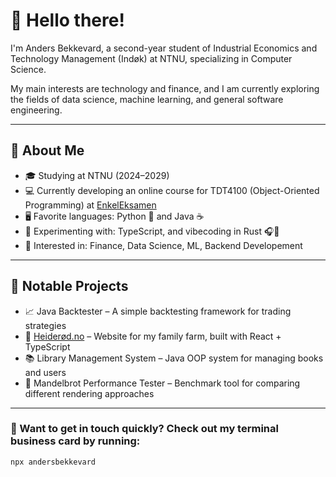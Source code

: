 # 👋 Hello there!

I'm Anders Bekkevard, a second-year student of Industrial Economics and Technology Management (Indøk) at NTNU, specializing in Computer Science.  

My main interests are technology and finance, and I am currently exploring the fields of data science, machine learning, and general software engineering.

---

## 🧠 About Me

- 🎓 Studying at NTNU (2024–2029)
- 💻 Currently developing an online course for TDT4100 (Object-Oriented Programming) at [EnkelEksamen](https://enkeleksamen.no)
- 🖥️ Favorite languages: Python 🐍 and Java ☕  
- 🧪 Experimenting with: TypeScript, and vibecoding in Rust 🎧🦀
- 💼 Interested in: Finance, Data Science, ML, Backend Developement

---

## 🧰 Notable Projects

- 📈 Java Backtester – A simple backtesting framework for trading strategies  
- 🌾 [Heiderød.no](https://heiderod.no) – Website for my family farm, built with React + TypeScript
- 📚 Library Management System – Java OOP system for managing books and users
- 🎨 Mandelbrot Performance Tester – Benchmark tool for comparing different rendering approaches

---

### 🪪 Want to get in touch quickly? Check out my terminal business card by running:

```bash
npx andersbekkevard
```
